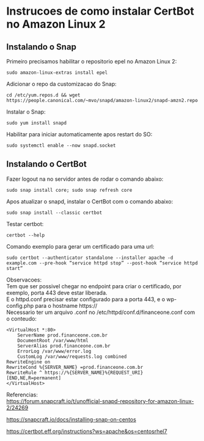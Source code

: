 # Instrucoes de como instalar CertBot no Amazon Linux 2 #


## Instalando o Snap ##
Primeiro precisamos habilitar o repositorio epel no Amazon Linux 2:  
```
sudo amazon-linux-extras install epel
```
Adicionar o repo da customizacao do Snap:  
```
cd /etc/yum.repos.d && wget https://people.canonical.com/~mvo/snapd/amazon-linux2/snapd-amzn2.repo
```

Instalar o Snap:
```
sudo yum install snapd
```
Habilitar para iniciar automaticamente apos restart do SO:
```
sudo systemctl enable --now snapd.socket
```
## Instalando o CertBot ##
Fazer logout na no servidor antes de rodar o comando abaixo:  
```
sudo snap install core; sudo snap refresh core
```
Apos atualizar o snapd, instalar o CertBot com o comando abaixo:  
```
sudo snap install --classic certbot
```

Testar certbot:
```
certbot --help
```

Comando exemplo para gerar um certificado para uma url:  
```
sudo certbot --authenticator standalone --installer apache -d example.com --pre-hook “service httpd stop” --post-hook “service httpd start”
```
Observacoes:  
Tem que ser possivel chegar no endpoint para criar o certificado, por exemplo, porta 443 deve estar liberada.  
E o httpd.conf precisar estar configurado para a porta 443, e o wp-config.php para o hostname https://  
Necessario ter um arquivo .conf no /etc/httpd/conf.d/financeone.conf com o conteudo:  
```
<VirtualHost *:80>
    ServerName prod.financeone.com.br
    DocumentRoot /var/www/html
    ServerAlias prod.financeone.com.br
    ErrorLog /var/www/error.log
    CustomLog /var/www/requests.log combined
RewriteEngine on
RewriteCond %{SERVER_NAME} =prod.financeone.com.br
RewriteRule ^ https://%{SERVER_NAME}%{REQUEST_URI} [END,NE,R=permanent]
</VirtualHost>
```


Referencias:  
https://forum.snapcraft.io/t/unofficial-snapd-repository-for-amazon-linux-2/24269

https://snapcraft.io/docs/installing-snap-on-centos 

https://certbot.eff.org/instructions?ws=apache&os=centosrhel7

